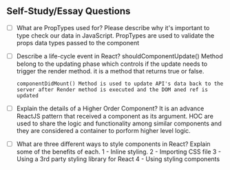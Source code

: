 ## Self-Study/Essay Questions

- [ ] What are PropTypes used for? Please describe why it's important to type check our data in JavaScript.
      PropTypes are used to validate the props data types passed to the component


- [ ] Describe a life-cycle event in React?
      shouldComponentUpdate() Method belong to the updating phase which controls if the update needs to trigger the render method. it is a method that returns true or false.

      componentDidMount() Method is used to update API's data back to the server after Render method is executed and the DOM aned ref is updated 

- [ ] Explain the details of a Higher Order Component?
      It is an advance ReactJS pattern that received a component as its argument. HOC are used to share the logic and functionality among similar components and they are considered a container to porform higher level logic.   

- [ ] What are three different ways to style components in React? Explain some of the benefits of each.
   1 - Inline styling.
   2 - Importing CSS file
   3 - Using a 3rd party styling library for React
   4 - Using styling components
